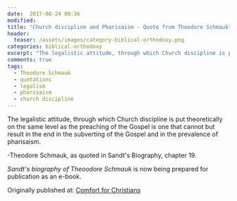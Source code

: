 ```yaml
---
date:  2017-08-24 09:36 
modified: 
title: "Church discipline and Pharisaism - Quote from Theodore Schmauk"
header: 
  teaser: /assets/images/category-biblical-orthodoxy.png
categories: biblical-orthodoxy
excerpt: "The legalistic attitude, through which Church discipline is put theoretically on the same level as the preaching of the Gospel is one that cannot but result in the end in the subverting of the Gospel and the prevalence of pharisaism..."
comments: true
tags:
  - Theodore Schmauk
  - quotations
  - legalism
  - pharisaism
  - church discipline
---
```



The legalistic attitude, through which Church discipline is put theoretically on the same level as the preaching of the Gospel is one that cannot but result in the end in the subverting of the Gospel and in the prevalence of pharisaism. 

-Theodore Schmauk, as quoted in Sandt's Biography, chapter 19.

*Sandt's biography of Theoodore Schmauk* is now being prepared for publication as an e-book.  

<div>Originally published at: <a href='http://www.alecsatin.com'>Comfort for Christians</a></div>